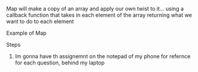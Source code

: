 Map will make a copy of an array and apply our own twist to it... using a callback function that takes in each element of the array returning what we want to do to each element

Example of Map


Steps
1. Im gonna have th assignemnt on the notepad of my phone for refernce for each question, behind my laptop